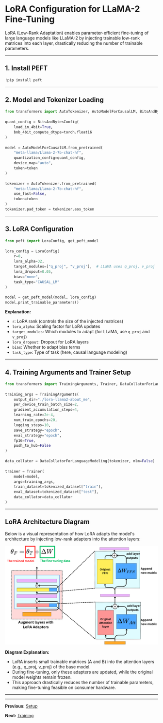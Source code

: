 
# LoRA Configuration for LLaMA-2 Fine-Tuning

LoRA (Low-Rank Adaptation) enables parameter-efficient fine-tuning of large language models like LLaMA-2 by injecting trainable low-rank matrices into each layer, drastically reducing the number of trainable parameters.

---

## 1. Install PEFT

```bash
!pip install peft
```

---

## 2. Model and Tokenizer Loading

```python
from transformers import AutoTokenizer, AutoModelForCausalLM, BitsAndBytesConfig

quant_config = BitsAndBytesConfig(
	load_in_4bit=True,
	bnb_4bit_compute_dtype=torch.float16
)

model = AutoModelForCausalLM.from_pretrained(
	"meta-llama/Llama-2-7b-chat-hf",
	quantization_config=quant_config,
	device_map="auto",
	token=token
)

tokenizer = AutoTokenizer.from_pretrained(
	"meta-llama/Llama-2-7b-chat-hf",
	use_fast=False,
	token=token
)
tokenizer.pad_token = tokenizer.eos_token
```

---

## 3. LoRA Configuration

```python
from peft import LoraConfig, get_peft_model

lora_config = LoraConfig(
	r=8,
	lora_alpha=32,
	target_modules=["q_proj", "v_proj"],  # LLaMA uses q_proj, v_proj
	lora_dropout=0.05,
	bias="none",
	task_type="CAUSAL_LM"
)

model = get_peft_model(model, lora_config)
model.print_trainable_parameters()
```

**Explanation:**
- `r`: LoRA rank (controls the size of the injected matrices)
- `lora_alpha`: Scaling factor for LoRA updates
- `target_modules`: Which modules to adapt (for LLaMA, use `q_proj` and `v_proj`)
- `lora_dropout`: Dropout for LoRA layers
- `bias`: Whether to adapt bias terms
- `task_type`: Type of task (here, causal language modeling)

---

## 4. Training Arguments and Trainer Setup

```python
from transformers import TrainingArguments, Trainer, DataCollatorForLanguageModeling

training_args = TrainingArguments(
	output_dir="./lora-llama2-about_me",
	per_device_train_batch_size=2,
	gradient_accumulation_steps=4,
	learning_rate=2e-4,
	num_train_epochs=20,
	logging_steps=10,
	save_strategy="epoch",
	eval_strategy="epoch",
	fp16=True,
	push_to_hub=False
)

data_collator = DataCollatorForLanguageModeling(tokenizer, mlm=False)

trainer = Trainer(
	model=model,
	args=training_args,
	train_dataset=tokenized_dataset["train"],
	eval_dataset=tokenized_dataset["test"],
	data_collator=data_collator
)
```

---



## LoRA Architecture Diagram

Below is a visual representation of how LoRA adapts the model's architecture by injecting low-rank adapters into the attention layers:

![LoRA Architecture](images/Lora_Image.png)

**Diagram Explanation:**
- LoRA inserts small trainable matrices (A and B) into the attention layers (e.g., q_proj, v_proj) of the base model.
- During fine-tuning, only these adapters are updated, while the original model weights remain frozen.
- This approach drastically reduces the number of trainable parameters, making fine-tuning feasible on consumer hardware.

---


---

**Previous:** [Setup](setup.md)

**Next:** [Training](training.md)